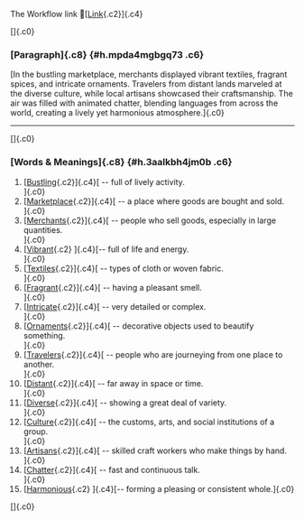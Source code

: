 The Workflow link
👏[[Link](https://www.google.com/url?q=http://www.google.com&sa=D&source=editors&ust=1759260778034967&usg=AOvVaw3CtTYB5ZQSQ9VY9VcQSoor){.c2}]{.c4}

[]{.c0}

### [Paragraph]{.c8} {#h.mpda4mgbgq73 .c6}

[In the bustling marketplace, merchants displayed vibrant textiles,
fragrant spices, and intricate ornaments. Travelers from distant lands
marveled at the diverse culture, while local artisans showcased their
craftsmanship. The air was filled with animated chatter, blending
languages from across the world, creating a lively yet harmonious
atmosphere.]{.c0}

------------------------------------------------------------------------

[]{.c0}

### [Words & Meanings]{.c8} {#h.3aalkbh4jm0b .c6}

1.  [[Bustling](https://www.google.com/url?q=http://www.google.com&sa=D&source=editors&ust=1759260778035597&usg=AOvVaw3ziM0jatKAi1qGORlWgxfs){.c2}]{.c4}[ --
    full of lively activity.\
    ]{.c0}
2.  [[Marketplace](https://www.google.com/url?q=http://www.google.com&sa=D&source=editors&ust=1759260778035741&usg=AOvVaw3v0A2dljW_7dpzPUYyeVY2){.c2}]{.c4}[ --
    a place where goods are bought and sold.\
    ]{.c0}
3.  [[Merchants](https://www.google.com/url?q=http://www.google.com&sa=D&source=editors&ust=1759260778035852&usg=AOvVaw1-05JI4OdmwguNByFEXB4g){.c2}]{.c4}[ --
    people who sell goods, especially in large quantities.\
    ]{.c0}
4.  [[Vibrant](https://www.google.com/url?q=http://www.google.com&sa=D&source=editors&ust=1759260778035971&usg=AOvVaw2E9tOQgQ8ruXvekomu_CGQ){.c2}
    ]{.c4}[-- full of life and energy.\
    ]{.c0}
5.  [[Textiles](https://www.google.com/url?q=http://www.google.com&sa=D&source=editors&ust=1759260778036061&usg=AOvVaw1-M0OVt3DFvJDvA-DbHacv){.c2}]{.c4}[ --
    types of cloth or woven fabric.\
    ]{.c0}
6.  [[Fragrant](https://www.google.com/url?q=http://www.google.com&sa=D&source=editors&ust=1759260778036162&usg=AOvVaw3X-df0Th15cEs0Jndnt-Ul){.c2}]{.c4}[ --
    having a pleasant smell.\
    ]{.c0}
7.  [[Intricate](https://www.google.com/url?q=http://www.google.com&sa=D&source=editors&ust=1759260778036255&usg=AOvVaw3yA7eCE9DZG5F-r31JnqB7){.c2}]{.c4}[ --
    very detailed or complex.\
    ]{.c0}
8.  [[Ornaments](https://www.google.com/url?q=http://www.google.com&sa=D&source=editors&ust=1759260778036345&usg=AOvVaw192ZwDGX0F3ZmNtHUnaF1h){.c2}]{.c4}[ --
    decorative objects used to beautify something.\
    ]{.c0}
9.  [[Travelers](https://www.google.com/url?q=http://www.google.com&sa=D&source=editors&ust=1759260778036453&usg=AOvVaw2ddono-nfAdLHyCdVBHlVq){.c2}]{.c4}[ --
    people who are journeying from one place to another.\
    ]{.c0}
10. [[Distant](https://www.google.com/url?q=http://www.google.com&sa=D&source=editors&ust=1759260778036565&usg=AOvVaw0as0MPalhJfM7I9YIHkfCQ){.c2}]{.c4}[ --
    far away in space or time.\
    ]{.c0}
11. [[Diverse](https://www.google.com/url?q=http://www.google.com&sa=D&source=editors&ust=1759260778036657&usg=AOvVaw1pQHCcB-ABsh_eM9-uHjqk){.c2}]{.c4}[ --
    showing a great deal of variety.\
    ]{.c0}
12. [[Culture](https://www.google.com/url?q=http://www.google.com&sa=D&source=editors&ust=1759260778036753&usg=AOvVaw270xMD6VSzvUZHcV70kKCy){.c2}]{.c4}[ --
    the customs, arts, and social institutions of a group.\
    ]{.c0}
13. [[Artisans](https://www.google.com/url?q=http://www.google.com&sa=D&source=editors&ust=1759260778036867&usg=AOvVaw3kXuDDvIgL7IFnqnVKeH-4){.c2}]{.c4}[ --
    skilled craft workers who make things by hand.\
    ]{.c0}
14. [[Chatter](https://www.google.com/url?q=http://www.google.com&sa=D&source=editors&ust=1759260778036978&usg=AOvVaw09qUN_ulBhoNNYC5RRI8Zt){.c2}]{.c4}[ --
    fast and continuous talk.\
    ]{.c0}
15. [[Harmonious](https://www.google.com/url?q=http://www.google.com&sa=D&source=editors&ust=1759260778037073&usg=AOvVaw0xYVPltHZkVOlE50JbNkCD){.c2}
    ]{.c4}[-- forming a pleasing or consistent whole.]{.c0}

[]{.c0}
